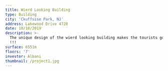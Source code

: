 ```yaml
---
title: Wierd Looking Building
type: Building
city: 'Ckuffsise Park, NJ'
address: Lakewood Drive 4728
date: 10/10/2019
description: >-
  The unique design of the wierd looking building makes the tourists go crazy
  !!!
surface: 6551m
floors: '7'
investor: Albani
thumbnail: /project1.jpg
---
```


